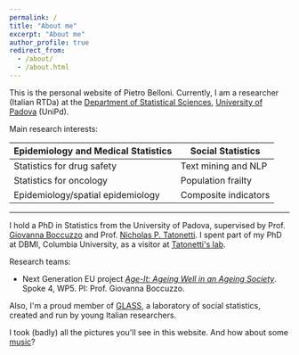 ```yaml
---
permalink: /
title: "About me"
excerpt: "About me"
author_profile: true
redirect_from: 
  - /about/
  - /about.html
---
```


This is the personal website of Pietro Belloni. Currently, I am a researcher (Italian RTDa) at the [Department of Statistical Sciences](https://www.stat.unipd.it/en/), [University of Padova](https://www.unipd.it/en/) (UniPd).

Main research interests:

| Epidemiology and Medical Statistics | Social Statistics    |
|-------------------------------------|----------------------|
| Statistics for drug safety          | Text mining and NLP  |
| Statistics for oncology             | Population frailty   |
| Epidemiology/spatial epidemiology   | Composite indicators |

------------------------------------------------------------------------

I hold a PhD in Statistics from the University of Padova, supervised by Prof. [Giovanna Boccuzzo](https://homes.stat.unipd.it/giovannaboccuzzo/en/home-2/) and Prof. [Nicholas P. Tatonetti](https://tatonetti.com/). I spent part of my PhD at DBMI, Columbia University, as a visitor at [Tatonetti's lab](https://www.tatonettilab.org/).

Research teams:

-   Next Generation EU project [*Age-It: Ageing Well in an Ageing Society*](https://ageit.eu/wp/en/s-p-o-k-e-4/). Spoke 4, WP5. PI: Prof. Giovanna Boccuzzo.

Also, I'm a proud member of [GLASS](https://sites.google.com/view/laboratoriodistatisticasociale/), a laboratory of social statistics, created and run by young Italian researchers.

I took (badly) all the pictures you'll see in this website. And how about some [music](https://pietrobelloni.github.io/music/)?

